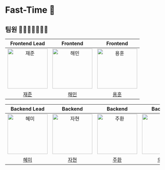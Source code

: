 # Fast-Time 👋

## 팀원 👨‍👨‍👧‍👧👩‍👦‍👦

|Frontend Lead|Frontend|Frontend|
|:-------------------------------------------------------------------------------------:|:--------------------------------------------------------------------------------------:|:--------------------------------------------------------------------------------------:|
| <img src="https://avatars.githubusercontent.com/u/123650056?v=4" width=130px alt="재준"> | <img src="https://avatars.githubusercontent.com/u/121204952?v=4" width=130px alt="해민"/> | <img src="https://github.com/fcstudy-project/.github/assets/105612931/e3be8f0f-29c6-4b7e-909e-929a26e4c67d" width=130px alt="용훈"/> |
|                          [재준](https://github.com/Gaoridang)                          |                          [해민](https://github.com/guruma99)                            |                          [용훈](https://github.com/2YH02)                            |



|Backend Lead|Backend|Backend|Backend|PM, Backend|Backend|
|:--------------------------------------------------------------------------------------:|:--------------------------------------------------------------------------------------:|:---------------------------------------------------------------------------------------:|:-------------------------------------------------------------------------------------:|:-------------------------------------------------------------------------------------:|:-------------------------------------------------------------------------------------:|
|<img src="https://avatars.githubusercontent.com/u/105612931?v=4" width=130px alt="혜미">| <img src="https://avatars.githubusercontent.com/u/139187207?v=4" width=130px alt="자현"/> | <img src="https://avatars.githubusercontent.com/u/118177454?v=4" width=130px alt="주환"/> | <img src="https://avatars.githubusercontent.com/u/94631526?v=4" width=130px alt="의정"/> | <img src="https://avatars.githubusercontent.com/u/24273120?v=4" width=130px alt="승주"/> | <image src="https://github.com/fcstudy-project/.github/assets/105612931/5a4b6535-bc4c-49cc-9f86-6daeb43c3f0c" width=130px alt="지혁"/> |
|[혜미](https://github.com/ghrltjdtprbs)|[자현](https://github.com/Nine-JH)|[주환](https://github.com/KwonJuHwan)|[의정](https://github.com/JeongUijeong)|[승주](https://github.com/chimaek)|[지혁](https://github.com/Kongji82)|

